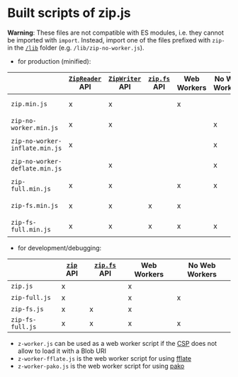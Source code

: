 # Built scripts of zip.js

**Warning**: These files are not compatible with ES modules, i.e. they cannot be imported with `import`. Instead, import one of the files prefixed with `zip-` in the [`/lib`](../lib) folder (e.g. `/lib/zip-no-worker.js`).

- for production (minified):

|                                | [`ZipReader`](https://gildas-lormeau.github.io/zip.js/core-api.html#zip-reading) API | [`ZipWriter`](https://gildas-lormeau.github.io/zip.js/core-api.html#zip-writing) API | [`zip.fs`](https://gildas-lormeau.github.io/zip.js/fs-api.html#fs-constructor) API | Web Workers | No Web Workers | Usage                                                 |
|--------------------------------|-----------------|-----------------|--------------|-------------|----------------|-------------------------------------------------------|
| `zip.min.js`                   |               x |               x |              |           x |                | compression/decompression with web workers            |
| `zip-no-worker.min.js`         |               x |               x |              |             |              x | compression/decompression without web workers         |
| `zip-no-worker-inflate.min.js` |               x |                 |              |             |              x | decompression without web workers                     |
| `zip-no-worker-deflate.min.js` |                 |               x |              |             |              x | compression without web workers                       |
| `zip-full.min.js`              |               x |               x |              |           x |              x | compression/decompression with or without web workers |
| `zip-fs.min.js`                |               x |               x |            x |           x |                | compression/decompression with web workers            |
| `zip-fs-full.min.js`           |               x |               x |            x |           x |              x | compression/decompression with or without web workers |

- for development/debugging:

|                       | [`zip`](https://gildas-lormeau.github.io/zip.js/core-api.html) API | [`zip.fs`](https://gildas-lormeau.github.io/zip.js/fs-api.html#fs-constructor) API | Web Workers | No Web Workers | 
|-----------------------|-----------|--------------|-------------|----------------|
| `zip.js`              |         x |              |           x |                |
| `zip-full.js`         |         x |              |           x |              x |
| `zip-fs.js`           |         x |            x |           x |                |
| `zip-fs-full.js`      |         x |            x |           x |              x |

- `z-worker.js` can be used as a web worker script if the [CSP](https://developer.mozilla.org/docs/Web/HTTP/CSP) does not allow to load it with a Blob URI
- `z-worker-fflate.js` is the web worker script for using [fflate](https://gildas-lormeau.github.io/zip.js/core-api.html#alternative-codec-fflate)
- `z-worker-pako.js` is the web worker script for using [pako](https://gildas-lormeau.github.io/zip.js/core-api.html#alternative-codec-pako)
